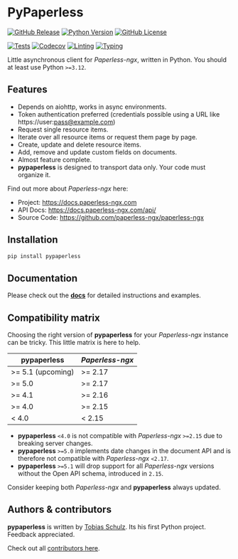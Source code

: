 # PyPaperless

[![GitHub Release][release-badge]][release-url]
[![Python Version][python-badge]][python-url]
[![GitHub License][license-badge]][license-url]

[![Tests][tests-badge]][tests-url]
[![Codecov][codecov-badge]][codecov-url]
[![Linting][linting-badge]][linting-url]
[![Typing][typing-badge]][typing-url]

Little asynchronous client for *Paperless-ngx*, written in Python. You should at least use Python `>=3.12`.

## Features

- Depends on aiohttp, works in async environments.
- Token authentication preferred (credentials possible using a URL like https://user:pass@example.com)
- Request single resource items.
- Iterate over all resource items or request them page by page.
- Create, update and delete resource items.
- Add, remove and update custom fields on documents.
- Almost feature complete.
- **pypaperless** is designed to transport data only. Your code must organize it.

Find out more about *Paperless-ngx* here:

- Project: https://docs.paperless-ngx.com
- API Docs: https://docs.paperless-ngx.com/api/
- Source Code: https://github.com/paperless-ngx/paperless-ngx

## Installation

```bash
pip install pypaperless
```

## Documentation

Please check out the **[docs][docs-url]** for detailed instructions and examples.

## Compatibility matrix

Choosing the right version of **pypaperless** for your *Paperless-ngx* instance can be tricky. This little matrix is here to help.

| **pypaperless**   | *Paperless-ngx* |
| ----------------- | --------------- |
| >= 5.1 (upcoming) | >= 2.17         |
| >= 5.0            | >= 2.17         |
| >= 4.1            | >= 2.16         |
| >= 4.0            | >= 2.15         |
| < 4.0             | < 2.15          |

* **pypaperless** `<4.0` is not compatible with *Paperless-ngx* `>=2.15` due to breaking server changes.
* **pypaperless** `>=5.0` implements date changes in the document API and is therefore not compatible with *Paperless-ngx* `<2.17`.
* **pypaperless** `>=5.1` will drop support for all *Paperless-ngx* versions without the Open API schema, introduced in `2.15`.

Consider keeping both *Paperless-ngx* and **pypaperless** always updated.

## Authors & contributors

**pypaperless** is written by [Tobias Schulz][contributors-tbsch]. Its his first Python project. Feedback appreciated.

Check out all [contributors here][contributors-url].

[codecov-badge]: https://codecov.io/gh/tb1337/paperless-api/graph/badge.svg?token=IMXRBK3HRE
[codecov-url]: https://app.codecov.io/gh/tb1337/paperless-api/tree/main
[contributors-tbsch]: https://tbsch.de
[contributors-url]: https://github.com/tb1337/paperless-api/graphs/contributors
[docs-url]: https://github.com/tb1337/paperless-api/blob/main/docs/
[license-badge]: https://img.shields.io/github/license/tb1337/paperless-api
[license-url]: /LICENSE.md
[python-badge]: https://img.shields.io/pypi/pyversions/pypaperless
[python-url]: https://pypi.org/project/pypaperless/
[tests-badge]: https://github.com/tb1337/paperless-api/actions/workflows/tests.yml/badge.svg
[tests-url]: https://github.com/tb1337/paperless-api/actions
[release-badge]: https://img.shields.io/github/v/release/tb1337/paperless-api
[release-url]: https://github.com/tb1337/paperless-api/releases
[linting-badge]: https://github.com/tb1337/paperless-api/actions/workflows/linting.yml/badge.svg
[linting-url]: https://github.com/tb1337/paperless-api/actions
[typing-badge]: https://github.com/tb1337/paperless-api/actions/workflows/typing.yml/badge.svg
[typing-url]: https://github.com/tb1337/paperless-api/actions
